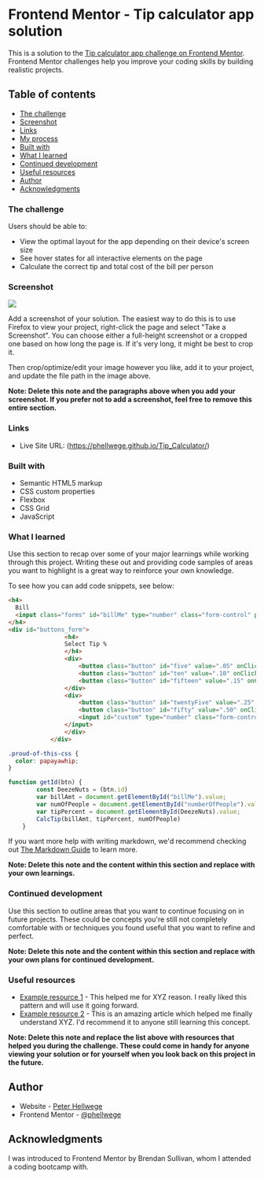 # Frontend Mentor - Tip calculator app solution

This is a solution to the [Tip calculator app challenge on Frontend Mentor](https://www.frontendmentor.io/challenges/tip-calculator-app-ugJNGbJUX). Frontend Mentor challenges help you improve your coding skills by building realistic projects.

## Table of contents

  - [The challenge](#the-challenge)
  - [Screenshot](#screenshot)
  - [Links](#links)
  - [My process](#my-process)
  - [Built with](#built-with)
  - [What I learned](#what-i-learned)
  - [Continued development](#continued-development)
  - [Useful resources](#useful-resources)
  - [Author](#author)
  - [Acknowledgments](#acknowledgments)

### The challenge

Users should be able to:

- View the optimal layout for the app depending on their device's screen size
- See hover states for all interactive elements on the page
- Calculate the correct tip and total cost of the bill per person

### Screenshot

![](./screenshot.jpg)

Add a screenshot of your solution. The easiest way to do this is to use Firefox to view your project, right-click the page and select "Take a Screenshot". You can choose either a full-height screenshot or a cropped one based on how long the page is. If it's very long, it might be best to crop it.

Then crop/optimize/edit your image however you like, add it to your project, and update the file path in the image above.

**Note: Delete this note and the paragraphs above when you add your screenshot. If you prefer not to add a screenshot, feel free to remove this entire section.**

### Links

- Live Site URL: (https://phellwege.github.io/Tip_Calculator/)

### Built with

- Semantic HTML5 markup
- CSS custom properties
- Flexbox
- CSS Grid
- JavaScript

### What I learned

Use this section to recap over some of your major learnings while working through this project. Writing these out and providing code samples of areas you want to highlight is a great way to reinforce your own knowledge.

To see how you can add code snippets, see below:

```html
<h4>
  Bill
  <input class="forms" id="billMe" type="number" class="form-control" placeholder="0" name="0"/>
</h4>
<div id="buttons_form">
                <h4>
                Select Tip %
                </h4>
                <div>
                    <button class="button" id="five" value=".05" onClick="getId(this)"> 5% </button>
                    <button class="button" id="ten" value=".10" onClick="getId(this)"> 10% </button>
                    <button class="button" id="fifteen" value=".15" onClick="getId(this)"> 15% </button>
                </div>
                <div>
                    <button class="button" id="twentyFive" value=".25" onClick="getId(this)"> 25% </button>
                    <button class="button" id="fifty" value=".50" onClick="getId(this)"> 50% </button>
                    <input id="custom" type="number" class="form-control" placeholder="Custom" min="1" max="100" class="button" id="custom" onClick="getId(this)">
                </input>
                </div>
            </div>
```
```css
.proud-of-this-css {
  color: papayawhip;
}
```
```js
function getId(btn) {
        const DeezeNuts = (btn.id)
        var billAmt = document.getElementById("billMe").value;
        var numOfPeople = document.getElementById("numberOfPeople").value;
        var tipPercent = document.getElementById(DeezeNuts).value;
        CalcTip(billAmt, tipPercent, numOfPeople)
    }
```

If you want more help with writing markdown, we'd recommend checking out [The Markdown Guide](https://www.markdownguide.org/) to learn more.

**Note: Delete this note and the content within this section and replace with your own learnings.**

### Continued development

Use this section to outline areas that you want to continue focusing on in future projects. These could be concepts you're still not completely comfortable with or techniques you found useful that you want to refine and perfect.

**Note: Delete this note and the content within this section and replace with your own plans for continued development.**

### Useful resources

- [Example resource 1](https://www.example.com) - This helped me for XYZ reason. I really liked this pattern and will use it going forward.
- [Example resource 2](https://www.example.com) - This is an amazing article which helped me finally understand XYZ. I'd recommend it to anyone still learning this concept.

**Note: Delete this note and replace the list above with resources that helped you during the challenge. These could come in handy for anyone viewing your solution or for yourself when you look back on this project in the future.**

## Author

- Website - [Peter Hellwege](http://peters-portfolio.net/)
- Frontend Mentor - [@phellwege](https://www.frontendmentor.io/profile/yourusername)

## Acknowledgments

I was introduced to Frontend Mentor by Brendan Sullivan, whom I attended a coding bootcamp with. 

